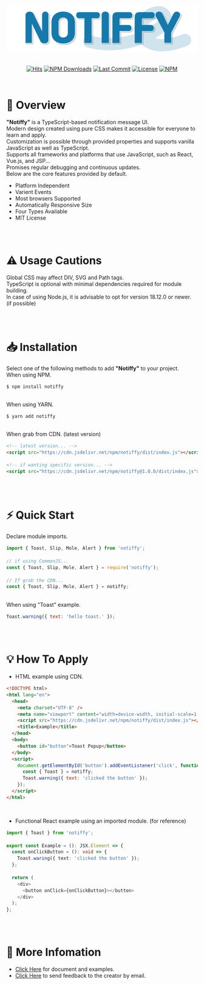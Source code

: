 <div align="center">

<br/>

<img src="logo_color.png" width="520px" />

<br />
<br />

[![Hits](https://hits.seeyoufarm.com/api/count/incr/badge.svg?url=https%3A%2F%2Fgithub.com%2Fdevcheeze%2Fnotiffy&count_bg=%231679AB&title_bg=%23555555&icon=github.svg&icon_color=%23FFFFFF&title=Hits&edge_flat=false)](https://github.com/frog2am/test) [![NPM Downloads](https://img.shields.io/npm/dt/swiper.svg?style=flat&label=NPM Download)]() [![Last Commit](https://img.shields.io/github/last-commit/frog2am/test.svg?style=flat&label=Last Commit)]() [![License](https://img.shields.io/npm/l/idm-ipex-ui.svg?style=flat&label=License)]()
[![NPM](https://nodei.co/npm/swiper.png?downloads=true)](https://www.npmjs.com/package/notiffy)

</div>

<br />

# 👋 Overview

<b>"Notiffy"</b> is a TypeScript-based notification message UI.
<br />
Modern design created using pure CSS makes it accessible for everyone to learn and apply.
<br />
Customization is possible through provided properties and supports vanilla JavaScript as well as TypeScript.
<br/>
Supports all frameworks and platforms that use JavaScript, such as React, Vue.js, and JSP...
<br />
Promises regular debugging and continuous updates.
<br />
Below are the core features provided by default.
<br />

- Platform Independent
- Varient Events
- Most browsers Supported
- Automatically Responsive Size
- Four Types Available
- MIT License

<br />
<br />

# ⚠️ Usage Cautions

Global CSS may affect DIV, SVG and Path tags.
<br />
TypeScript is optional with minimal dependencies required for module building.
<br />
In case of using Node.js, it is advisable to opt for version 18.12.0 or newer. (if possible)

<br />
<br />

# 📥 Installation

Select one of the following methods to add <b>"Notiffy"</b> to your project.
<br />
When using NPM.
<br />

```shell
$ npm install notiffy
```

<br />
When using YARN.
<br />

```shell
$ yarn add notiffy
```

<br />
When grab from CDN. (latest version)
<br />

```html
<!-- latest version... -->
<script src="https://cdn.jsdelivr.net/npm/notiffy/dist/index.js"></script>

<!-- if wanting specific version... -->
<script src="https://cdn.jsdelivr.net/npm/notiffy@1.0.0/dist/index.js"></script>
```

<br />
<br />

# ⚡ Quick Start

Declare module imports.
<br />

```javascript
import { Toast, Slip, Mole, Alert } from 'notiffy';

// if using CommonJS...
const { Toast, Slip, Mole, Alert } = require('notiffy');

// If grab the CDN...
const { Toast, Slip, Mole, Alert } = notiffy;
```

<br />
When using "Toast" example.
<br />

```javascript
Toast.warning({ text: 'hello toast.' });
```

<br />
<br />

# 💡 How To Apply

- HTML example using CDN.

```html
<!DOCTYPE html>
<html lang="en">
  <head>
    <meta charset="UTF-8" />
    <meta name="viewport" content="width=device-width, initial-scale=1.0" />
    <script src="https://cdn.jsdelivr.net/npm/notiffy/dist/index.js"></script>
    <title>Example</title>
  </head>
  <body>
    <button id="button">Toast Popup</button>
  </body>
  <script>
    document.getElementById('button').addEventListener('click', function () {
      const { Toast } = notiffy;
      Toast.warning({ text: 'clicked the button' });
    });
  </script>
</html>
```

<br />

- Functional React example using an imported module. (for reference)

```typescript
import { Toast } from 'notiffy';

export const Example = (): JSX.Element => {
  const onClickButton = (): void => {
    Toast.waring({ text: 'clicked the button' });
  };

  return (
    <div>
      <button onClick={onClickButton}></button>
    </div>
  );
};
```

<br />
<br />

# 🔗 More Infomation

- [Click Here](https://devcheeze.github.io/notiffy/) for document and examples.
- [Click Here](mailto:devcheeze@icloud.com) to send feedback to the creator by email.
